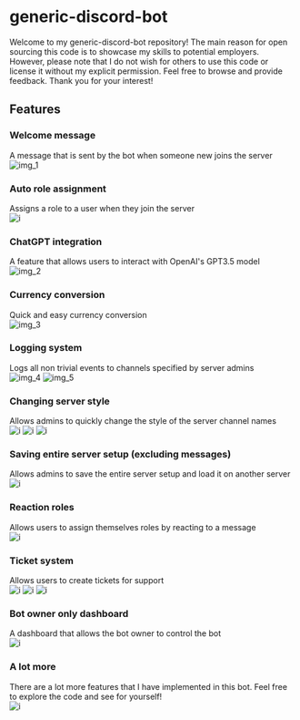 # generic-discord-bot

Welcome to my generic-discord-bot repository! The main reason for open sourcing this code is to showcase my skills to potential employers. However, please note that I do not wish for others to use this code or license it without my explicit permission. Feel free to browse and provide feedback. Thank you for your interest!

## Features

### Welcome message

A message that is sent by the bot when someone new joins the server<br />
![img_1]()

### Auto role assignment

Assigns a role to a user when they join the server<br />
![i](https://i.postimg.cc/WphY9Rfr/screenshot-35.png)

### ChatGPT integration

A feature that allows users to interact with OpenAI's GPT3.5 model<br />
![img_2](https://i.postimg.cc/9X4Z6LBv/screenshot-28.png)

### Currency conversion

Quick and easy currency conversion<br />
![img_3](https://i.postimg.cc/TPMTP38V/screenshot-29.png)

### Logging system

Logs all non trivial events to channels specified by server admins<br />
![img_4](https://i.postimg.cc/kXmZDRDX/screenshot-30.png)
![img_5](https://i.postimg.cc/m24MPCMD/screenshot-36.png)

### Changing server style

Allows admins to quickly change the style of the server channel names<br />
![i](https://i.postimg.cc/cLZrDhCy/screenshot-31.png)
![i](https://i.postimg.cc/QxfRPxx8/screenshot-33.png)
![i](https://i.postimg.cc/9FchKndp/screenshot-32.png)

### Saving entire server setup (excluding messages)

Allows admins to save the entire server setup and load it on another server<br />
![i](https://i.postimg.cc/sX1BY2XM/screenshot-34.png)

### Reaction roles

Allows users to assign themselves roles by reacting to a message<br />
![i](https://i.postimg.cc/pT8hTLLz/screenshot-37.png)

### Ticket system

Allows users to create tickets for support<br />
![i](https://i.postimg.cc/LsghC8fw/screenshot-38.png)
![i](https://i.postimg.cc/yYfd7Zy2/screenshot-39.png)
![i](https://i.postimg.cc/pTtVsYP5/screenshot-40.png)

### Bot owner only dashboard

A dashboard that allows the bot owner to control the bot<br />
![i](https://i.postimg.cc/5ydPYyqV/screenshot-42.png)

### A lot more

There are a lot more features that I have implemented in this bot. Feel free to explore the code and see for yourself!<br />
![i](https://i.postimg.cc/HxHHwYtQ/screenshot-41.png)
